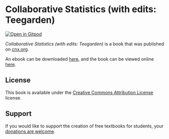 # Collaborative Statistics (with edits: Teegarden)

[![Open in Gitpod](https://gitpod.io/button/open-in-gitpod.svg)](https://gitpod.io/from-referrer/)

_Collaborative Statistics (with edits: Teegarden)_ is a book that was published on [cnx.org](https://cnx.org/).

An ebook can be downloaded [here](https://github.com/cnx-user-books/cnxbook-collaborative-statistics-with-edits-teegarden/releases/latest), and the book can be viewed online [here](https://github.com/cnx-user-books/cnxbook-collaborative-statistics-with-edits-teegarden/releases/latest).

## License
This book is available under the [Creative Commons Attribution License](./LICENSE) license.

## Support
If you would like to support the creation of free textbooks for students, your [donations are welcome](https://riceconnect.rice.edu/donation/support-openstax-banner).

